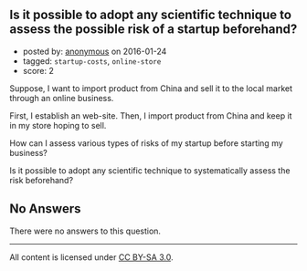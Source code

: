 ## Is it possible to adopt any scientific technique to assess the possible risk of a startup beforehand?

- posted by: [anonymous](https://stackexchange.com/users/53211/anonymous) on 2016-01-24
- tagged: `startup-costs`, `online-store`
- score: 2

Suppose, I want to import product from China and sell it to the local market through an online business.

First, I establish an web-site. Then, I import product from China and keep it in my store hoping to sell.

How can I assess various types of risks of my startup before starting my business?

Is it possible to adopt any scientific technique to systematically assess the risk beforehand?

## No Answers

There were no answers to this question.


---

All content is licensed under [CC BY-SA 3.0](https://creativecommons.org/licenses/by-sa/3.0/).
